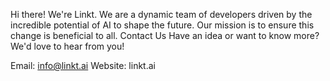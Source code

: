 Hi there! We're Linkt.
We are a dynamic team of developers driven by the incredible potential of AI to shape the future.
Our mission is to ensure this change is beneficial to all.
Contact Us
Have an idea or want to know more? We'd love to hear from you!

Email: info@linkt.ai
Website: linkt.ai
